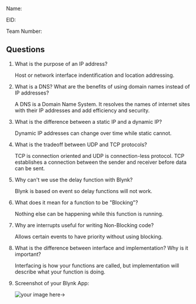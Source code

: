 Name:

EID:

Team Number:

## Questions

1. What is the purpose of an IP address?

    Host or network interface indentification and location addressing.
    
2. What is a DNS? What are the benefits of using domain names instead of IP addresses?

    A DNS is a Domain Name System. It resolves the names of internet sites with their IP addresses and add efficiency and security.

3. What is the difference between a static IP and a dynamic IP?

   Dynamic IP addresses can change over time while static cannot.

4. What is the tradeoff between UDP and TCP protocols?

    TCP is connection oriented and UDP is connection-less protocol. TCP establishes a connection between the sender and receiver before data can be sent.

5. Why can't we use the delay function with Blynk?

   Blynk is based on event so delay functions will not work.

6. What does it mean for a function to be "Blocking"?

    Nothing else can be happening while this function is running.

7. Why are interrupts useful for writing Non-Blocking code?

    Allows certain events to have priority without using blocking.

8. What is the difference between interface and implementation? Why is it important?

   Interfacing is how your functions are called, but implementation will describe what your function is doing.

9. Screenshot of your Blynk App:

    ![your image here->](C:\Users\cytom\Downloads\image0.png)
